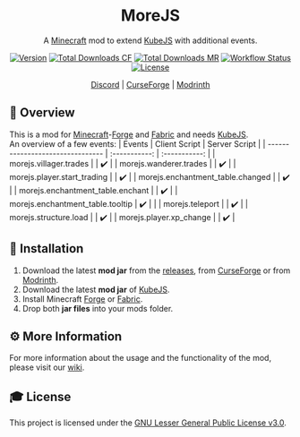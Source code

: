 <div align="center">
<h1>MoreJS</h1>

A [Minecraft] mod to extend [KubeJS] with additional events.

[![Version][version_badge]][version_link]
[![Total Downloads CF][total_downloads_cf_badge]][curseforge]
[![Total Downloads MR][total_downloads_mr_badge]][modrinth]
[![Workflow Status][workflow_status_badge]][workflow_status_link]
[![License][license_badge]][license]

[Discord] | [CurseForge] | [Modrinth]

</div>

## **📑 Overview**
This is a mod for [Minecraft]-[Forge] and [Fabric] and needs [KubeJS].<br>
An overview of a few events: 
| Events                           | Client Script | Server Script |
| -------------------------------- | :-----------: | :-----------: |
| morejs.villager.trades           |               |      ✔️       |
| morejs.wanderer.trades           |               |      ✔️       |
| morejs.player.start_trading      |               |      ✔️       |
| morejs.enchantment_table.changed |               |      ✔️       |
| morejs.enchantment_table.enchant |               |      ✔️       |
| morejs.enchantment_table.tooltip |      ✔️       |               |
| morejs.teleport                  |               |      ✔️       |
| morejs.structure.load            |               |      ✔️       |
| morejs.player.xp_change          |               |      ✔️       |


## **🔧 Installation**
1. Download the latest **mod jar** from the [releases], from [CurseForge] or from [Modrinth].
2. Download the latest **mod jar** of [KubeJS].
3. Install Minecraft [Forge] or [Fabric].
4. Drop both **jar files** into your mods folder.

## **⚙️ More Information**
For more information about the usage and the functionality of the mod, please visit our [wiki].

## **🎓 License**
This project is licensed under the [GNU Lesser General Public License v3.0][license].

<!-- Badges -->
[version_badge]: https://img.shields.io/github/v/release/AlmostReliable/morejs?include_prereleases&style=flat-square
[version_link]: https://github.com/AlmostReliable/morejs/releases/latest
[total_downloads_cf_badge]: http://cf.way2muchnoise.eu/full_666198.svg?badge_style=flat
[total_downloads_mr_badge]: https://img.shields.io/badge/dynamic/json?style=flat-square&color=5da545&label=modrinth&query=downloads&url=https://api.modrinth.com/api/v1/mod/mo64mR1W
[workflow_status_badge]: https://img.shields.io/github/workflow/status/AlmostReliable/morejs/Build?style=flat-square
[workflow_status_link]: https://github.com/AlmostReliable/morejs/actions
[license_badge]: https://img.shields.io/github/license/AlmostReliable/morejs?style=flat-square

<!-- Links -->
[minecraft]: https://www.minecraft.net/
[kubejs]: https://www.curseforge.com/minecraft/mc-mods/kubejs
[discord]: https://discord.com/invite/ThFnwZCyYY
[releases]: https://github.com/AlmostReliable/morejs/releases
[curseforge]: https://www.curseforge.com/minecraft/mc-mods/morejs
[modrinth]: https://modrinth.com/mod/morejs
[forge]: http://files.minecraftforge.net/
[fabric]: https://fabricmc.net/
[wiki]: https://github.com/AlmostReliable/morejs/wiki
[changelog]: CHANGELOG.md
[license]: LICENSE
